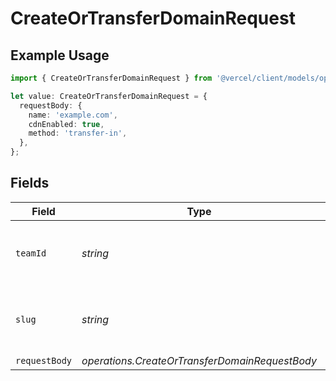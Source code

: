 # CreateOrTransferDomainRequest

## Example Usage

```typescript
import { CreateOrTransferDomainRequest } from '@vercel/client/models/operations';

let value: CreateOrTransferDomainRequest = {
  requestBody: {
    name: 'example.com',
    cdnEnabled: true,
    method: 'transfer-in',
  },
};
```

## Fields

| Field         | Type                                           | Required           | Description                                              |
| ------------- | ---------------------------------------------- | ------------------ | -------------------------------------------------------- |
| `teamId`      | _string_                                       | :heavy_minus_sign: | The Team identifier to perform the request on behalf of. |
| `slug`        | _string_                                       | :heavy_minus_sign: | The Team slug to perform the request on behalf of.       |
| `requestBody` | _operations.CreateOrTransferDomainRequestBody_ | :heavy_minus_sign: | N/A                                                      |
